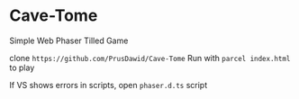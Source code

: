 # Cave-Tome
Simple Web Phaser Tilled Game 

clone `https://github.com/PrusDawid/Cave-Tome`
Run with `parcel index.html` to play


If VS shows errors in scripts, open `phaser.d.ts` script
